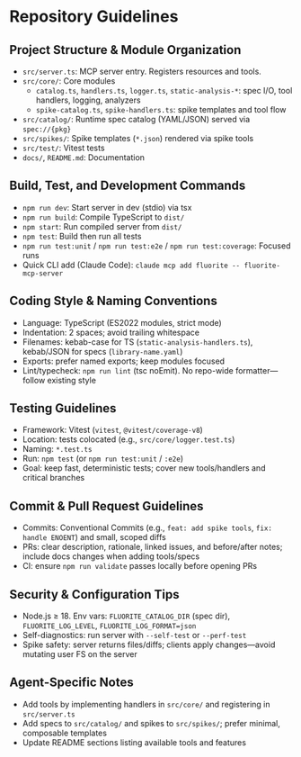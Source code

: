 # Repository Guidelines

## Project Structure & Module Organization
- `src/server.ts`: MCP server entry. Registers resources and tools.
- `src/core/`: Core modules
  - `catalog.ts`, `handlers.ts`, `logger.ts`, `static-analysis-*`: spec I/O, tool handlers, logging, analyzers
  - `spike-catalog.ts`, `spike-handlers.ts`: spike templates and tool flow
- `src/catalog/`: Runtime spec catalog (YAML/JSON) served via `spec://{pkg}`
- `src/spikes/`: Spike templates (`*.json`) rendered via spike tools
- `src/test/`: Vitest tests
- `docs/`, `README.md`: Documentation

## Build, Test, and Development Commands
- `npm run dev`: Start server in dev (stdio) via tsx
- `npm run build`: Compile TypeScript to `dist/`
- `npm start`: Run compiled server from `dist/`
- `npm test`: Build then run all tests
- `npm run test:unit` / `npm run test:e2e` / `npm run test:coverage`: Focused runs
- Quick CLI add (Claude Code): `claude mcp add fluorite -- fluorite-mcp-server`

## Coding Style & Naming Conventions
- Language: TypeScript (ES2022 modules, strict mode)
- Indentation: 2 spaces; avoid trailing whitespace
- Filenames: kebab-case for TS (`static-analysis-handlers.ts`), kebab/JSON for specs (`library-name.yaml`)
- Exports: prefer named exports; keep modules focused
- Lint/typecheck: `npm run lint` (tsc noEmit). No repo-wide formatter—follow existing style

## Testing Guidelines
- Framework: Vitest (`vitest`, `@vitest/coverage-v8`)
- Location: tests colocated (e.g., `src/core/logger.test.ts`)
- Naming: `*.test.ts`
- Run: `npm test` (or `npm run test:unit` / `:e2e`)
- Goal: keep fast, deterministic tests; cover new tools/handlers and critical branches

## Commit & Pull Request Guidelines
- Commits: Conventional Commits (e.g., `feat: add spike tools`, `fix: handle ENOENT`) and small, scoped diffs
- PRs: clear description, rationale, linked issues, and before/after notes; include docs changes when adding tools/specs
- CI: ensure `npm run validate` passes locally before opening PRs

## Security & Configuration Tips
- Node.js ≥ 18. Env vars: `FLUORITE_CATALOG_DIR` (spec dir), `FLUORITE_LOG_LEVEL`, `FLUORITE_LOG_FORMAT=json`
- Self-diagnostics: run server with `--self-test` or `--perf-test`
- Spike safety: server returns files/diffs; clients apply changes—avoid mutating user FS on the server

## Agent-Specific Notes
- Add tools by implementing handlers in `src/core/` and registering in `src/server.ts`
- Add specs to `src/catalog/` and spikes to `src/spikes/`; prefer minimal, composable templates
- Update README sections listing available tools and features
